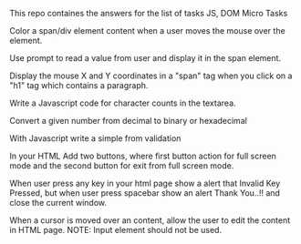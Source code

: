 This repo containes the answers for the list of tasks
JS, DOM Micro Tasks

Color a span/div element content when a user moves the mouse over the element.

Use prompt to read a value from user and display it in the span element.

Display the mouse X and Y coordinates in a "span" tag when you click on a "h1" tag which contains a paragraph.

Write a Javascript code for character counts in the textarea.

Convert a given number from decimal to binary or hexadecimal

With Javascript write a simple from validation

In your HTML Add two buttons, where first button action for full screen mode and the second button for exit from full screen mode.

When user press any key in your html page show a alert that Invalid Key Pressed, but when user press spacebar show an alert Thank You..!! and close the current window.

When a cursor is moved over an content, allow the user to edit the content in HTML page.
NOTE: Input element should not be used.

